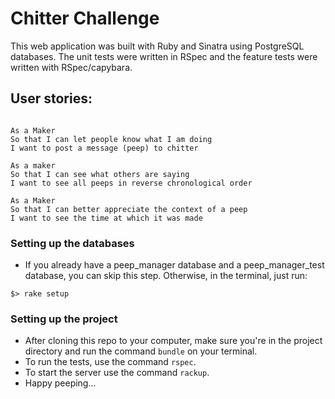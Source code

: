 Chitter Challenge
=================

This web application was built with Ruby and Sinatra using PostgreSQL databases. The unit tests were written in RSpec and the feature tests were written with RSpec/capybara.

User stories:
-------

```

As a Maker
So that I can let people know what I am doing  
I want to post a message (peep) to chitter

As a maker
So that I can see what others are saying  
I want to see all peeps in reverse chronological order

As a Maker
So that I can better appreciate the context of a peep
I want to see the time at which it was made

```

### Setting up the databases
- If you already have a peep_manager database and a peep_manager_test database, you can skip this step. Otherwise, in the terminal, just run:

```
$> rake setup
```

### Setting up the project
- After cloning this repo to your computer, make sure you're in the project directory and run the command `bundle` on your terminal.
- To run the tests, use the command `rspec`.
- To start the server use the command `rackup`.
- Happy peeping...

